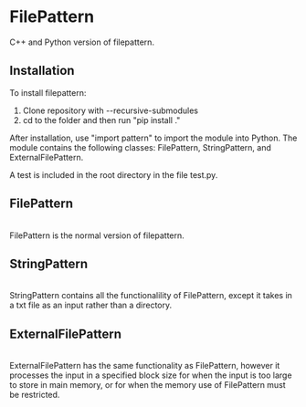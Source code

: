 # FilePattern
C++ and Python version of filepattern.

<h2> Installation </h2>
To install filepattern:

<ol>
  <li>Clone repository with --recursive-submodules</li>
  <li>cd to the folder and then run "pip install ." </li>
</ol>
  
After installation, use "import pattern" to import the module into Python. The module contains the following classes: FilePattern, StringPattern, and ExternalFilePattern.

A test is included in the root directory in the file test.py.
  
<h2>FilePattern</h2> <br/>
FilePattern is the normal version of filepattern. 
  
  <h2>StringPattern</h2> <br/>
StringPattern contains all the functionalility of FilePattern, except it takes in a txt file as an input rather than a directory.
  
  <h2>ExternalFilePattern</h2> <br/>
ExternalFilePattern has the same functionality as FilePattern, however it processes the input in a specified block size for when the input is too large to store in main memory, or for when the memory use of FilePattern must be restricted.
